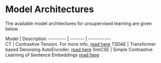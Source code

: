 # Model Architectures

The available model architectures for unsupervised learning are given below

Model  | Description
--------- | ------- | -----------  
CT   | Contrastive Tension. For more info, [read here](https://www.sbert.net/examples/unsupervised_learning/CT/README.html)
TSDAE | Transformer based Denoising AutoEncoder. [read here](https://www.sbert.net/examples/unsupervised_learning/TSDAE/README.html?highlight=tsdae)
SimCSE | Simple Contrastive Learning of Sentence Embeddings [read here](https://www.sbert.net/examples/unsupervised_learning/SimCSE/README.html?highlight=simcse)